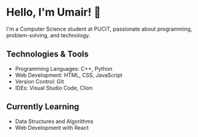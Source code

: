 # Hello, I'm Umair! 👋

I'm a Computer Science student at PUCIT, passionate about programming, problem-solving, and technology.

## Technologies & Tools

- Programming Languages: C++, Python
- Web Development: HTML, CSS, JavaScript
- Version Control: Git
- IDEs: Visual Studio Code, Clion

## Currently Learning

- Data Structures and Algorithms
- Web Development with React
